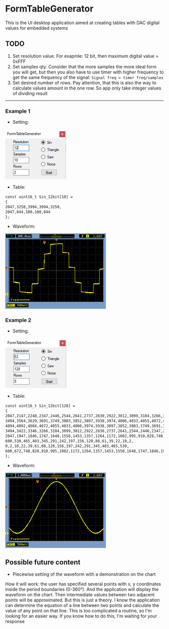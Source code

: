 # FormTableGenerator
This is the UI desktop application aimed at creating tables with DAC digital values for embedded systems

## TODO
1. Set resolution value. For exapmle: 12 bit, then maximum digital value = 0xFFF
2. Set samples qty. Consider that the more samples the more ideal form you will get,
but then you also have to use timer with higher frequency to get the same frequency of the signal:
`Signal freq = timer freq/samples`
3. Set desired number of rows. Pay attention, that this is also the way to calculate
values amount in the one row. So app only take integer values of dividing result
----
### Example 1
* Setting:

![10 Samples DataSetup](https://github.com/FT9R/FormTableGenerator/blob/master/Images/10%20Samples/DataSetup.png) 
* Table:
```
const uint16_t Sin_12bit[10] =
{
2047,3250,3994,3994,3250,
2047,844,100,100,844
};
```
* Waveform:

![10 Samples Waveform](https://github.com/FT9R/FormTableGenerator/blob/master/Images/10%20Samples/Waveform.png) 

### Example 2
* Setting:

![128 Samples DataSetup](https://github.com/FT9R/FormTableGenerator/blob/master/Images/128%20Samples/DataSetup.png) 
* Table:
```
const uint16_t Sin_12bit[128] =
{
2047,2147,2248,2347,2446,2544,2641,2737,2830,2922,3012,3099,3184,3266,3346,3422,
3494,3564,3629,3691,3749,3803,3852,3897,3938,3974,4006,4033,4055,4072,4084,4092,
4094,4092,4084,4072,4055,4033,4006,3974,3938,3897,3852,3803,3749,3691,3629,3564,
3494,3422,3346,3266,3184,3099,3012,2922,2830,2737,2641,2544,2446,2347,2248,2147,
2047,1947,1846,1747,1648,1550,1453,1357,1264,1172,1082,995,910,828,748,672,
600,530,465,403,345,291,242,197,156,120,88,61,39,22,10,2,
0,2,10,22,39,61,88,120,156,197,242,291,345,403,465,530,
600,672,748,828,910,995,1082,1172,1264,1357,1453,1550,1648,1747,1846,1947
};
```
* Waveform:

![128 Samples Waveform](https://github.com/FT9R/FormTableGenerator/blob/master/Images/128%20Samples/Waveform.png) 

## Possible future content
* Piecewise setting of the waveform with a demonstration on the chart

How it will work: the user has specified several points with x, y coordinates inside the period boundaries (0-360°).
And the application will display the waveform on the chart. Then intermediate values between two adjacent points will be approximated.
But this is just a theory. I know the application can determine the equation of a line between two points and calculate the value of any point on that line.
This is too complicated a routine, so I'm looking for an easier way. If you know how to do this, I'm waiting for your response
